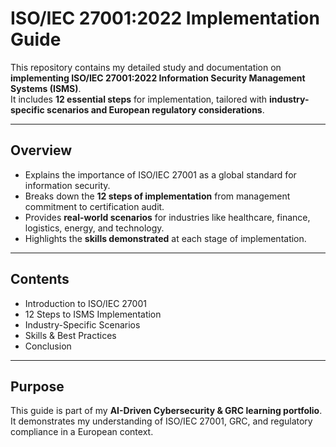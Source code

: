 # ISO/IEC 27001:2022 Implementation Guide

This repository contains my detailed study and documentation on **implementing ISO/IEC 27001:2022 Information Security Management Systems (ISMS)**.  
It includes **12 essential steps** for implementation, tailored with **industry-specific scenarios and European regulatory considerations**.

---

## Overview
- Explains the importance of ISO/IEC 27001 as a global standard for information security.  
- Breaks down the **12 steps of implementation** from management commitment to certification audit.  
- Provides **real-world scenarios** for industries like healthcare, finance, logistics, energy, and technology.  
- Highlights the **skills demonstrated** at each stage of implementation.  

---

## Contents
- Introduction to ISO/IEC 27001  
- 12 Steps to ISMS Implementation  
- Industry-Specific Scenarios  
- Skills & Best Practices  
- Conclusion  

---

## Purpose
This guide is part of my **AI-Driven Cybersecurity & GRC learning portfolio**.  
It demonstrates my understanding of ISO/IEC 27001, GRC, and regulatory compliance in a European context.
